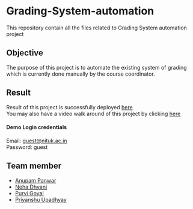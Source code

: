 # Grading-System-automation
This repository contain all the files related to Grading System automation project
<br>

## Objective
The purpose of this project is to automate the existing system of grading which is currently done manually by the course coordinator.
<br>
## Result
Result of this project is successfully deployed [here](https://slpappn.infinityfreeapp.com/)
<br>
You may also have a video walk around of this project by clicking [here](https://youtu.be/sdnF1G92LDQ)
#### Demo Login credentials
Email: guest@nituk.ac.in
<br>
Password: guest

## Team member
* [Anupam Panwar](https://www.linkedin.com/in/anupam-panwar/)
* [Neha Dhyani](https://www.linkedin.com/in/neha-dhyani-124226211)
* [Purvi Goyal](https://www.linkedin.com/in/purvi-goyal-56b2811a7)
* [Priyanshu Upadhyay](https://www.linkedin.com/in/priyanshu-upadhyay-3705431a8)

